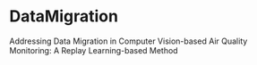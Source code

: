 # DataMigration
Addressing Data Migration in Computer Vision-based Air Quality Monitoring: A Replay Learning-based Method
